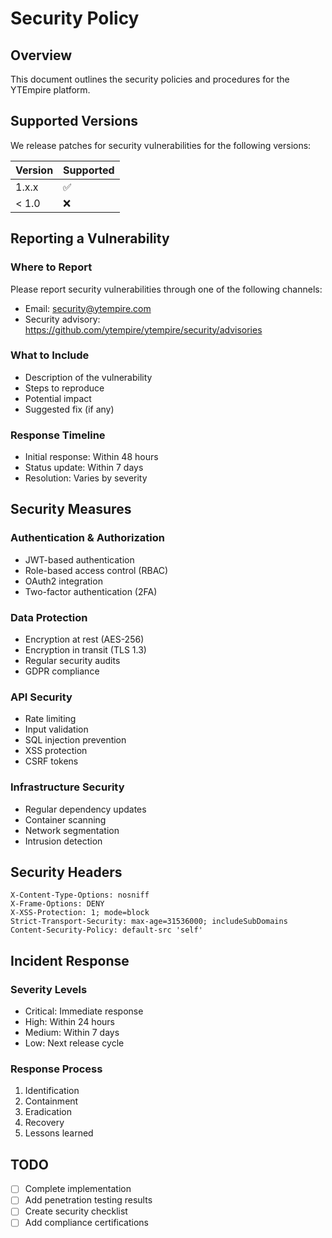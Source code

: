 # Security Policy

## Overview

This document outlines the security policies and procedures for the YTEmpire platform.

## Supported Versions

We release patches for security vulnerabilities for the following versions:

| Version | Supported          |
| ------- | ------------------ |
| 1.x.x   | :white_check_mark: |
| < 1.0   | :x:                |

## Reporting a Vulnerability

### Where to Report

Please report security vulnerabilities through one of the following channels:

- Email: security@ytempire.com
- Security advisory: https://github.com/ytempire/ytempire/security/advisories

### What to Include

- Description of the vulnerability
- Steps to reproduce
- Potential impact
- Suggested fix (if any)

### Response Timeline

- Initial response: Within 48 hours
- Status update: Within 7 days
- Resolution: Varies by severity

## Security Measures

### Authentication & Authorization

- JWT-based authentication
- Role-based access control (RBAC)
- OAuth2 integration
- Two-factor authentication (2FA)

### Data Protection

- Encryption at rest (AES-256)
- Encryption in transit (TLS 1.3)
- Regular security audits
- GDPR compliance

### API Security

- Rate limiting
- Input validation
- SQL injection prevention
- XSS protection
- CSRF tokens

### Infrastructure Security

- Regular dependency updates
- Container scanning
- Network segmentation
- Intrusion detection

## Security Headers

```
X-Content-Type-Options: nosniff
X-Frame-Options: DENY
X-XSS-Protection: 1; mode=block
Strict-Transport-Security: max-age=31536000; includeSubDomains
Content-Security-Policy: default-src 'self'
```

## Incident Response

### Severity Levels

- Critical: Immediate response
- High: Within 24 hours
- Medium: Within 7 days
- Low: Next release cycle

### Response Process

1. Identification
2. Containment
3. Eradication
4. Recovery
5. Lessons learned

## TODO

- [ ] Complete implementation
- [ ] Add penetration testing results
- [ ] Create security checklist
- [ ] Add compliance certifications
